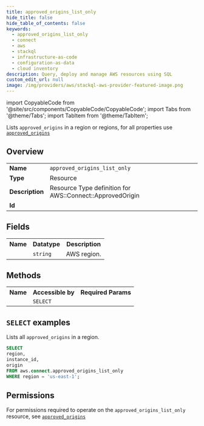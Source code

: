 ```yaml
---
title: approved_origins_list_only
hide_title: false
hide_table_of_contents: false
keywords:
  - approved_origins_list_only
  - connect
  - aws
  - stackql
  - infrastructure-as-code
  - configuration-as-data
  - cloud inventory
description: Query, deploy and manage AWS resources using SQL
custom_edit_url: null
image: /img/providers/aws/stackql-aws-provider-featured-image.png
---
```


import CopyableCode from '@site/src/components/CopyableCode/CopyableCode';
import Tabs from '@theme/Tabs';
import TabItem from '@theme/TabItem';

Lists <code>approved_origins</code> in a region or regions, for all properties use <a href="/providers/aws/serviceName/approved_origins/"><code>approved_origins</code></a>

## Overview
<table><tbody>
<tr><td><b>Name</b></td><td><code>approved_origins_list_only</code></td></tr>
<tr><td><b>Type</b></td><td>Resource</td></tr>
<tr><td><b>Description</b></td><td>Resource Type definition for AWS::Connect::ApprovedOrigin</td></tr>
<tr><td><b>Id</b></td><td><CopyableCode code="aws.connect.approved_origins_list_only" /></td></tr>
</tbody></table>

## Fields
<table><tbody><tr><th>Name</th><th>Datatype</th><th>Description</th></tr><tr><td><CopyableCode code="region" /></td><td><code>string</code></td><td>AWS region.</td></tr>
</tbody></table>

## Methods

<table><tbody>
  <tr>
    <th>Name</th>
    <th>Accessible by</th>
    <th>Required Params</th>
  </tr>
  <tr>
    <td><CopyableCode code="list_resources" /></td>
    <td><code>SELECT</code></td>
    <td><CopyableCode code="region" /></td>
  </tr>
</tbody></table>

## `SELECT` examples
Lists all <code>approved_origins</code> in a region.
```sql
SELECT
region,
instance_id,
origin
FROM aws.connect.approved_origins_list_only
WHERE region = 'us-east-1';
```


## Permissions

For permissions required to operate on the <code>approved_origins_list_only</code> resource, see <a href="/providers/aws/connect/approved_origins/#permissions"><code>approved_origins</code></a>

